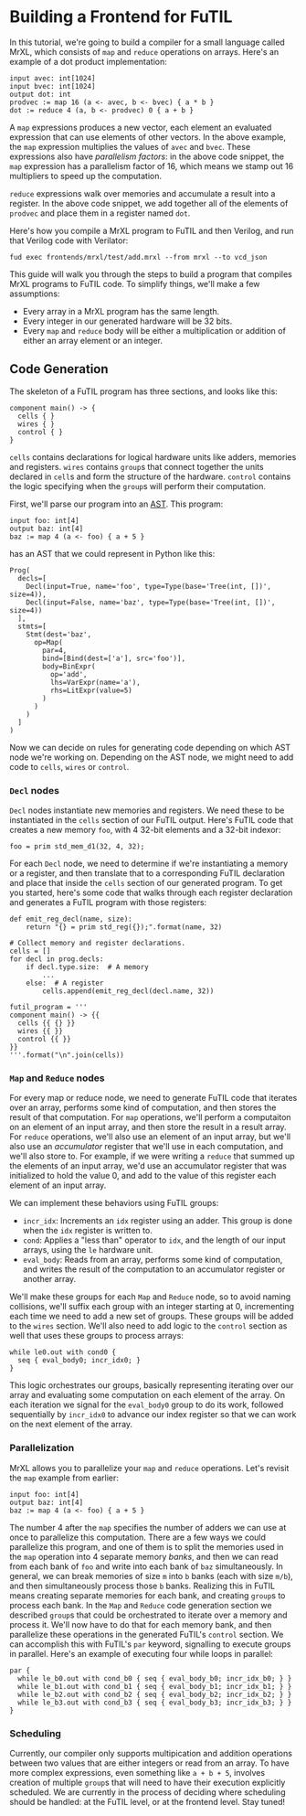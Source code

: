 # Building a Frontend for FuTIL

In this tutorial, we're going to build a compiler for a small language called MrXL, which consists of `map` and `reduce` operations on arrays. Here's an example of a dot product implementation:

```
input avec: int[1024]
input bvec: int[1024]
output dot: int
prodvec := map 16 (a <- avec, b <- bvec) { a * b }
dot := reduce 4 (a, b <- prodvec) 0 { a + b }
```

A `map` expressions produces a new vector, each element an evaluated expression that can use elements of other vectors. In the above example, the `map` expression multiplies the values of `avec` and `bvec`. These expressions also have _parallelism factors_: in the above code snippet, the `map` expression has a parallelism factor of 16, which means we stamp out 16 multipliers to speed up the computation.

`reduce` expressions walk over memories and accumulate a result into a register. In the above code snippet, we add together all of the elements of `prodvec` and place them in a register named `dot`.

Here's how you compile a MrXL program to FuTIL and then Verilog, and run that Verilog code with Verilator:

```
fud exec frontends/mrxl/test/add.mrxl --from mrxl --to vcd_json
```

This guide will walk you through the steps to build a program that compiles MrXL programs to FuTIL code. To simplify things, we'll make a few assumptions:
- Every array in a MrXL program has the same length.
- Every integer in our generated hardware will be 32 bits.
- Every `map` and `reduce` body will be either a multiplication or addition of either an array element or an integer.

## Code Generation

The skeleton of a FuTIL program has three sections, and looks like this:

```
component main() -> {
  cells { }
  wires { }
  control { }
}
```

`cells` contains declarations for logical hardware units like adders, memories and registers. `wires` contains `group`s that connect together the units declared in `cell`s and form the structure of the hardware. `control` contains the logic specifying when the `group`s will perform their computation.

First, we'll parse our program into an [AST][astcode]. This program:

```
input foo: int[4]
output baz: int[4]
baz := map 4 (a <- foo) { a + 5 }
```

has an AST that we could represent in Python like this:

```
Prog(
  decls=[
    Decl(input=True, name='foo', type=Type(base='Tree(int, [])', size=4)),
    Decl(input=False, name='baz', type=Type(base='Tree(int, [])', size=4))
  ],
  stmts=[
    Stmt(dest='baz',
      op=Map(
        par=4,
        bind=[Bind(dest=['a'], src='foo')],
        body=BinExpr(
          op='add',
          lhs=VarExpr(name='a'),
          rhs=LitExpr(value=5)
        )
      )
    )
  ]
)
```

Now we can decide on rules for generating code depending on which AST node we're working on. Depending on the AST node, we might need to add code to `cells`, `wires` or `control`.

### `Decl` nodes

`Decl` nodes instantiate new memories and registers. We need these to be instantiated in the `cells` section of our FuTIL output. Here's FuTIL code that creates a new memory `foo`, with 4 32-bit elements and a 32-bit indexor:

```
foo = prim std_mem_d1(32, 4, 32);
```

For each `Decl` node, we need to determine if we're instantiating a memory or a register, and then translate that to a corresponding FuTIL declaration and place that inside the `cells` section of our generated program. To get you started, here's some code that walks through each register declaration and generates a FuTIL program with those registers:

```
def emit_reg_decl(name, size):
    return "{} = prim std_reg({});".format(name, 32)

# Collect memory and register declarations.
cells = []
for decl in prog.decls:
    if decl.type.size:  # A memory
        ...
    else:  # A register
        cells.append(emit_reg_decl(decl.name, 32))

futil_program = '''
component main() -> {{
  cells {{ {} }}
  wires {{ }}
  control {{ }}
}}
'''.format("\n".join(cells))
```

### `Map` and `Reduce` nodes

For every map or reduce node, we need to generate FuTIL code that iterates over an array, performs some kind of computation, and then stores the result of that computation. For `map` operations, we'll perform a computaiton on an element of an input array, and then store the result in a result array. For `reduce` operations, we'll also use an element of an input array, but we'll also use an _accumulator_ register that we'll use in each computation, and we'll also store to. For example, if we were writing a `reduce` that summed up the elements of an input array, we'd use an accumulator register that was initialized to hold the value 0, and add to the value of this register each element of an input array.

We can implement these behaviors using FuTIL groups:
- `incr_idx`: Increments an `idx` register using an adder. This group is done when the `idx` register is written to.
- `cond`: Applies a "less than" operator to `idx`, and the length of our input arrays, using the `le` hardware unit.
- `eval_body`: Reads from an array, performs some kind of computation, and writes the result of the computation to an accumulator register or another array.

We'll make these groups for each `Map` and `Reduce` node, so to avoid naming collisions, we'll suffix each group with an integer starting at 0, incrementing each time we need to add a new set of  groups. These groups will be added to the `wires` section. We'll also need to add logic to the `control` section as well that uses these groups to process arrays:

```
while le0.out with cond0 {
  seq { eval_body0; incr_idx0; }
}
```

This logic orchestrates our groups, basically representing iterating over our array and evaluating some computation on each element of the array. On each iteration we signal for the `eval_body0` group to do its work, followed sequentially by `incr_idx0` to advance our index register so that we can work on the next element of the array.

### Parallelization

MrXL allows you to parallelize your `map` and `reduce` operations. Let's revisit the `map` example from earlier:

```
input foo: int[4]
output baz: int[4]
baz := map 4 (a <- foo) { a + 5 }
```

The number 4 after the `map` specifies the number of adders we can use at once to parallelize this computation. There are a few ways we could parallelize this program, and one of them is to split the memories used in the `map` operation into 4 separate memory _banks_, and then we can read from each bank of `foo` and write into each bank of `baz` simultaneously. In general, we can break memories of size `m` into `b` banks (each with size `m/b`), and then simultaneously process those `b` banks. Realizing this in FuTIL means creating separate memories for each bank, and creating `group`s to process each bank. In the `Map` and `Reduce` code generation section we described `group`s that could be orchestrated to iterate over a memory and process it. We'll now have to do that for each memory bank, and then parallelize these operations in the generated FuTIL's `control` section. We can accomplish this with FuTIL's `par` keyword, signalling to execute groups in parallel. Here's an example of executing four while loops in parallel:

```
par {
  while le_b0.out with cond_b0 { seq { eval_body_b0; incr_idx_b0; } }
  while le_b1.out with cond_b1 { seq { eval_body_b1; incr_idx_b1; } }
  while le_b2.out with cond_b2 { seq { eval_body_b2; incr_idx_b2; } }
  while le_b3.out with cond_b3 { seq { eval_body_b3; incr_idx_b3; } }
}
```

### Scheduling

Currently, our compiler only supports multipication and addition operations between two values that are either integers or read from an array. To have more complex expressions, even something like `a + b + 5`, involves creation of multiple `group`s that will need to have their execution explicitly scheduled. We are currently in the process of deciding where scheduling should be handled: at the FuTIL level, or at the frontend level. Stay tuned!


[astcode]: https://github.com/cucapra/futil/blob/mrxl/mrxl/mrxl/ast.py
